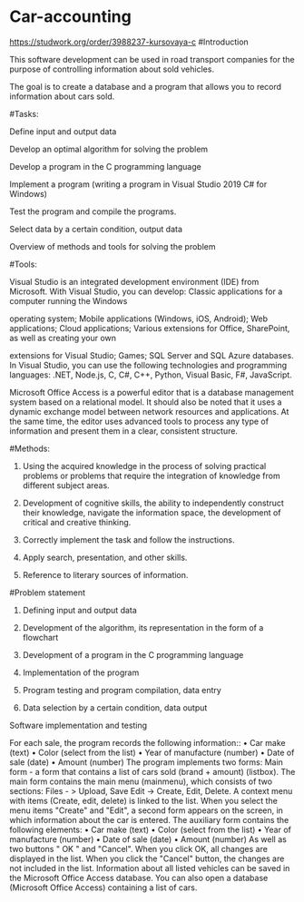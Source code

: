 # Car-accounting
https://studwork.org/order/3988237-kursovaya-c
#Introduction

This software development can be used in road transport companies for the purpose of controlling information about sold vehicles.

The goal is to create a database and a program that allows you to record information about cars sold.

#Tasks:

Define input and output data

Develop an optimal algorithm for solving the problem

Develop a program in the C programming language

Implement a program (writing a program in Visual Studio 2019 C# for Windows)

Test the program and compile the programs.

Select data by a certain condition, output data

Overview of methods and tools for solving the problem

#Tools:

Visual Studio is an integrated development environment (IDE) from Microsoft. With Visual Studio, you can develop: Classic applications for a computer running the Windows 

operating system; Mobile applications (Windows, iOS, Android); Web applications; Cloud applications; Various extensions for Office, SharePoint, as well as creating your own 

extensions for Visual Studio; Games; SQL Server and SQL Azure databases. In Visual Studio, you can use the following technologies and programming languages: .NET, Node.js, C, C#, C++, Python, Visual Basic, F#, JavaScript.

Microsoft Office Access is a powerful editor that is a database management system based on a relational model. It should also be noted that it uses a dynamic exchange model between network resources and applications. At the same time, the editor uses advanced tools to process any type of information and present them in a clear, consistent structure.

#Methods:

1. Using the acquired knowledge in the process of solving practical problems or problems that require the integration of knowledge from different subject areas.

2. Development of cognitive skills, the ability to independently construct their knowledge, navigate the information space, the development of critical and creative thinking.

3. Correctly implement the task and follow the instructions.

4. Apply search, presentation, and other skills.

5. Reference to literary sources of information.

#Problem statement

1. Defining input and output data

2. Development of the algorithm, its representation in the form of a flowchart

3. Development of a program in the C programming language

4. Implementation of the program 

5. Program testing and program compilation, data entry

6. Data selection by a certain condition, data output

Software implementation and testing

For each sale, the program records the following information::
• Car make (text)
• Color (select from the list)
• Year of manufacture (number)
• Date of sale (date)
• Amount (number)
The program implements two forms:
Main form - a form that contains a list of cars sold (brand + amount) (listbox). The main form contains the main menu (mainmenu), which consists of two sections:
Files - > Upload, Save
Edit -> Create, Edit, Delete.
A context menu with items (Create, edit, delete) is linked to the list. When you select the menu items "Create" and "Edit", a second form appears on the screen, in which information about the car is entered.
The auxiliary form contains the following elements:
• Car make (text)
• Color (select from the list)
• Year of manufacture (number)
• Date of sale (date)
• Amount (number)
As well as two buttons " OK " and "Cancel". When you click OK, all changes are displayed in the list. When you click the "Cancel" button, the changes are not included in the list.
Information about all listed vehicles can be saved in the Microsoft Office Access database.
You can also open a database (Microsoft Office Access) containing a list of cars.
